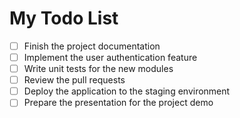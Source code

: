 # My Todo List

- [ ] Finish the project documentation
- [ ] Implement the user authentication feature
- [ ] Write unit tests for the new modules
- [ ] Review the pull requests
- [ ] Deploy the application to the staging environment
- [ ] Prepare the presentation for the project demo
